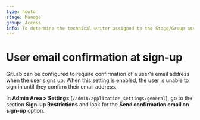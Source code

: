 ```yaml
---
type: howto
stage: Manage
group: Access
info: To determine the technical writer assigned to the Stage/Group associated with this page, see https://about.gitlab.com/handbook/engineering/ux/technical-writing/#designated-technical-writers
---
```


# User email confirmation at sign-up

GitLab can be configured to require confirmation of a user's email address when
the user signs up. When this setting is enabled, the user is unable to sign in until
they confirm their email address.

In **Admin Area > Settings** (`/admin/application_settings/general`), go to the section
**Sign-up Restrictions** and look for the **Send confirmation email on sign-up** option.

<!-- ## Troubleshooting

Include any troubleshooting steps that you can foresee. If you know beforehand what issues
one might have when setting this up, or when something is changed, or on upgrading, it's
important to describe those, too. Think of things that may go wrong and include them here.
This is important to minimize requests for support, and to avoid doc comments with
questions that you know someone might ask.

Each scenario can be a third-level heading, e.g. `### Getting error message X`.
If you have none to add when creating a doc, leave this section in place
but commented out to help encourage others to add to it in the future. -->
